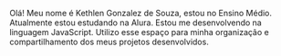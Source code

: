 Olá!
Meu nome é Kethlen Gonzalez de Souza, estou no Ensino Médio.
Atualmente estou estudando na Alura.
Estou me desenvolvendo na linguagem JavaScript.
Utilizo esse espaço para minha organização e compartilhamento dos meus projetos desenvolvidos.
